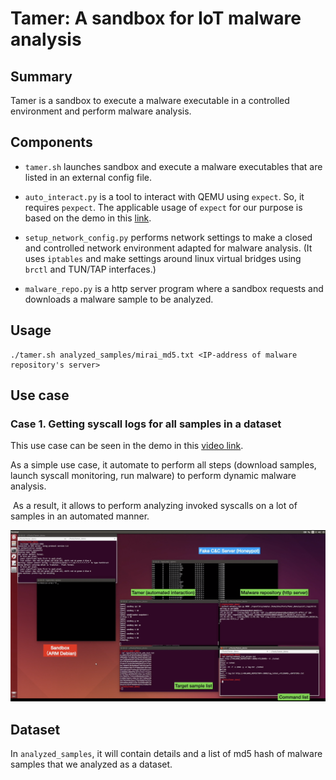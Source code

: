 # Tamer: A sandbox for IoT malware analysis

## Summary

Tamer is a sandbox to execute a malware executable in a controlled environment and perform malware analysis.

## Components

- ```tamer.sh``` launches sandbox and execute a malware executables that are listed in an external config file.

- ```auto_interact.py``` is a tool to interact with QEMU using ```expect```. So, it requires ```pexpect```. The applicable usage of ```expect``` for our purpose is based on the demo in this [link](https://youtu.be/kdWX0ZWo_8o).

- ```setup_network_config.py``` performs network settings to make a closed and controlled network environment adapted for malware analysis. (It uses ```iptables``` and make settings around linux virtual bridges using ```brctl``` and TUN/TAP interfaces.)

- ```malware_repo.py``` is a http server program where a sandbox requests and downloads a malware sample to be analyzed.



## Usage

```
./tamer.sh analyzed_samples/mirai_md5.txt <IP-address of malware repository's server>
```

## Use case 

### Case 1. Getting syscall logs for all samples in a dataset

This use case can be seen in the demo in this [video link](https://youtu.be/OfKhdMzeMpA).


As a simple use case, it automate to perform all steps (download samples, launch syscall monitoring, run malware) to perform dynamic malware analysis.

 As a result, it allows to perform analyzing invoked syscalls on a lot of samples in an automated manner.

![Perform dynamic analysis on Mirai](./docs/images/screen_01.png)



## Dataset

In ```analyzed_samples```, it will contain details and a list of md5 hash of malware samples that we analyzed as a dataset.
